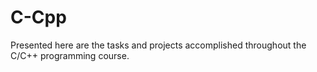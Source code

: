 # C-Cpp
Presented here are the tasks and projects accomplished throughout the C/C++ programming course.
